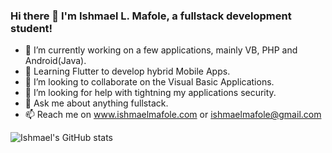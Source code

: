 ### Hi there 👋 I'm Ishmael L. Mafole, a fullstack development student!



- 🔭 I’m currently working on a few applications, mainly VB, PHP and Android(Java). 
- 🌱 Learning Flutter to develop hybrid Mobile Apps.
- 👯 I’m looking to collaborate on the Visual Basic Applications.
- 🤔 I’m looking for help with tightning my applications security.
- 💬 Ask me about anything fullstack.
- 📫 Reach me on www.ishmaelmafole.com or ishmaelmafole@gmail.com

![Ishmael's GitHub stats](https://github-readme-stats.vercel.app/api?username=Taehillah&show_icons=true&theme=transparent)




